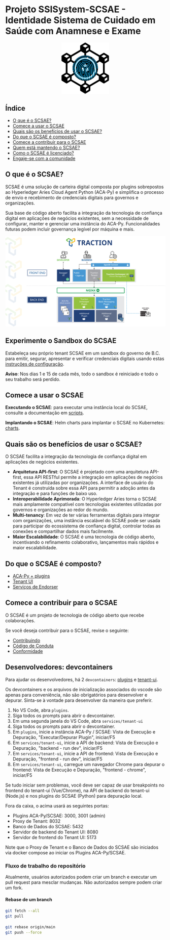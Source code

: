 # Projeto SSISystem-SCSAE - Identidade Sistema de Cuidado em Saúde com Anamnese e Exame

<p align="center">
  <img src="./docs/assets/readme-logo.png" width="150px">
</p>

## Índice

- [O que é o SCSAE?](#o-que-é-o-scsae)
- [Comece a usar o SCSAE](#comece-a-usar-o-scsae)
- [Quais são os benefícios de usar o SCSAE?](#quais-são-os-benefícios-de-usar-o-scsae)
- [Do que o SCSAE é composto?](#do-que-o-scsae-é-composto)
- [Comece a contribuir para o SCSAE](#comece-a-contribuir-para-o-scsae)
- [Quem está mantendo o SCSAE?](#quem-está-mantendo-o-scsae)
- [Como o SCSAE é licenciado?](#como-o-scsae-é-licenciado)
- [Engaje-se com a comunidade](#engaje-se-com-a-comunidade)

## O que é o SCSAE?

SCSAE é uma solução de carteira digital composta por plugins sobrepostos ao Hyperledger Aries Cloud Agent Python (ACA-Py) e simplifica o processo de envio e recebimento de credenciais digitais para governos e organizações.

Sua base de código aberto facilita a integração da tecnologia de confiança digital em aplicações de negócios existentes, sem a necessidade de configurar, manter e gerenciar uma instância do ACA-Py. Funcionalidades futuras podem incluir governança legível por máquina e mais.

![Diagrama de Arquitetura](./docs/assets/traction-flow-chart-1600x900-12162022-01.jpg)

## Experimente o Sandbox do SCSAE

Estabeleça seu próprio tenant SCSAE em um sandbox do governo de B.C. para emitir, segurar, apresentar e verificar credenciais digitais usando estas [instruções de configuração](./docs/traction-anoncreds-workshop.md).

**Aviso**: Nos dias 1 e 15 de cada mês, todo o sandbox é reiniciado e todo o seu trabalho será perdido.

## Comece a usar o SCSAE

**Executando o SCSAE**: para executar uma instância local do SCSAE, consulte a documentação em [scripts](./scripts/README.md).

**Implantando o SCSAE**: Helm charts para implantar o SCSAE no Kubernetes: [charts](./charts/README.md).

## Quais são os benefícios de usar o SCSAE?

O SCSAE facilita a integração da tecnologia de confiança digital em aplicações de negócios existentes.

- **Arquitetura API-first**: O SCSAE é projetado com uma arquitetura API-first, essa API RESTful permite a integração em aplicações de negócios existentes já utilizadas por organizações. A interface de usuário do Tenant é construída sobre essa API para permitir a adoção antes da integração e para funções de baixo uso.
- **Interoperabilidade Aprimorada**: O Hyperledger Aries torna o SCSAE mais amplamente compatível com tecnologias existentes utilizadas por governos e organizações ao redor do mundo.
- **Multi-tenancy**: Em vez de ter várias ferramentas digitais para integrar com organizações, uma instância escalável do SCSAE pode ser usada para participar do ecossistema de confiança digital, controlar todas as conexões e compartilhar dados mais facilmente.
- **Maior Escalabilidade**: O SCSAE é uma tecnologia de código aberto, incentivando o refinamento colaborativo, lançamentos mais rápidos e maior escalabilidade.

## Do que o SCSAE é composto?

- [ACA-Py + plugins](./plugins/README.md)
- [Tenant UI](./services/tenant-ui/README.md)
- [Serviços de Endorser](./services/endorser/README.md)

## Comece a contribuir para o SCSAE

O SCSAE é um projeto de tecnologia de código aberto que recebe colaborações.

Se você deseja contribuir para o SCSAE, revise o seguinte:

- [Contribuindo](./CONTRIBUTING.md)
- [Código de Conduta](./CODE_OF_CONDUCT.md)
- [Conformidade](./COMPLIANCE.yaml)

## Desenvolvedores: devcontainers

Para ajudar os desenvolvedores, há 2 `devcontainers`: [plugins](./plugins/.devcontainer/devcontainer.json) e [tenant-ui](./services/tenant-ui/.devcontainer/devcontainer.json).

Os devcontainers e os arquivos de inicialização associados do vscode são apenas para conveniência, não são obrigatórios para desenvolver e depurar. Sinta-se à vontade para desenvolver da maneira que preferir.

1. No VS Code, abra `plugins`.
2. Siga todos os prompts para abrir o devcontainer.
3. Em uma segunda janela do VS Code, abra `services/tenant-ui`
4. Siga todos os prompts para abrir o devcontainer.
5. Em `plugins`, inicie a instância ACA-Py / SCSAE: Vista de Execução e Depuração, "Executar/Depurar Plugin", iniciar/F5
6. Em `services/tenant-ui`, inicie a API de backend: Vista de Execução e Depuração, "backend - run dev", iniciar/F5
7. Em `services/tenant-ui`, inicie a API de frontend: Vista de Execução e Depuração, "frontend - run dev", iniciar/F5
8. Em `services/tenant-ui`, carregue um navegador Chrome para depurar o frontend: Vista de Execução e Depuração, "frontend - chrome", iniciar/F5

Se tudo iniciar sem problemas, você deve ser capaz de usar breakpoints no frontend do tenant-ui (Vue/Chrome), na API de backend do tenant-ui (Node.js) e nos plugins do SCSAE (Python) para depuração local.

Fora da caixa, o acima usará as seguintes portas:

- Plugins ACA-Py/SCSAE: 3000, 3001 (admin)
- Proxy de Tenant: 8032
- Banco de Dados do SCSAE: 5432
- Servidor de backend do Tenant UI: 8080
- Servidor de frontend do Tenant UI: 5173

Note que o Proxy de Tenant e o Banco de Dados do SCSAE são iniciados via docker compose ao iniciar os Plugins ACA-Py/SCSAE.

### Fluxo de trabalho do repositório

Atualmente, usuários autorizados podem criar um branch e executar um pull request para mesclar mudanças. Não autorizados sempre podem criar um fork.

#### Rebase de um branch

```bash
git fetch --all
git pull

git rebase origin/main
git push --force
